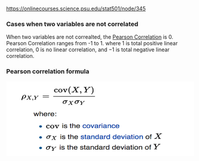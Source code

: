 https://onlinecourses.science.psu.edu/stat501/node/345

### Cases when two variables are not correlated

When two variables are not correalted, the [Pearson Correlation](https://en.wikipedia.org/wiki/Pearson_correlation_coefficient) is 0. Pearson Correlation ranges from -1 to 1. where 1 is total positive linear correlation, 0 is no linear correlation, and −1 is total negative linear correlation.

### Pearson correlation formula

<img src="https://github.com/thatMeow/Machine_Learning_Notes/blob/master/Articles/Stats/Multicollinearity/Images/Pearson%20Correlation.png" width="600" height="200" />



